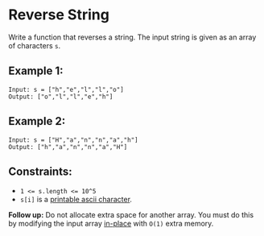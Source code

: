 # Reverse String

Write a function that reverses a string. The input string is given as an array of characters `s`.

## Example 1:
```
Input: s = ["h","e","l","l","o"]
Output: ["o","l","l","e","h"]
```

## Example 2:
```
Input: s = ["H","a","n","n","a","h"]
Output: ["h","a","n","n","a","H"]
```

## Constraints:
- `1 <= s.length <= 10^5`
- `s[i]` is a [printable ascii character](https://en.wikipedia.org/wiki/ASCII#Printable_characters).

**Follow up:** Do not allocate extra space for another array. You must do this by modifying the input array [in-place](https://en.wikipedia.org/wiki/In-place_algorithm) with `O(1)` extra memory.